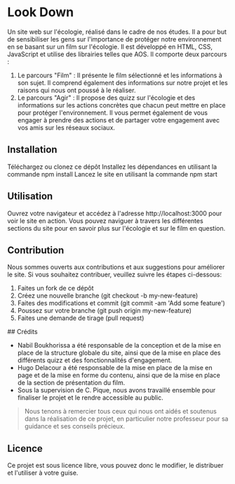 # Look Down
Un site web sur l'écologie, réalisé dans le cadre de nos études. Il a pour but de sensibiliser les gens sur l'importance de protéger notre environnement en se basant sur un film sur l'écologie. Il est développé en HTML, CSS, JavaScript et utilise des librairies telles que AOS.
Il comporte deux parcours :

<ol>
<li>Le parcours "Film" : Il présente le film sélectionné et les informations à son sujet. Il comprend également des informations sur notre projet et les raisons qui nous ont poussé à le réaliser.</li>
<li>Le parcours "Agir" : Il propose des quizz sur l'écologie et des informations sur les actions concrètes que chacun peut mettre en place pour protéger l'environnement. Il vous permet également de vous engager à prendre des actions et de partager votre engagement avec vos amis sur les réseaux sociaux.</li>
</ol>

## Installation
Téléchargez ou clonez ce dépôt
Installez les dépendances en utilisant la commande npm install
Lancez le site en utilisant la commande npm start
## Utilisation
Ouvrez votre navigateur et accédez à l'adresse http://localhost:3000 pour voir le site en action. Vous pouvez naviguer à travers les différentes sections du site pour en savoir plus sur l'écologie et sur le film en question.

## Contribution
Nous sommes ouverts aux contributions et aux suggestions pour améliorer le site. Si vous souhaitez contribuer, veuillez suivre les étapes ci-dessous:
<ol>
<li>Faites un fork de ce dépôt</li>
<li>Créez une nouvelle branche (git checkout -b my-new-feature)</li>
<li>Faites des modifications et commit (git commit -am 'Add some feature')</li>
<li>Poussez sur votre branche (git push origin my-new-feature)</li>
  <li>Faites une demande de tirage (pull request)</li>
</ol>
## Crédits
<ul>
<li>Nabil Boukhorissa a été responsable de la conception et de la mise en place de la structure globale du site, ainsi que de la mise en place des différents quizz et des fonctionnalités d'engagement.</li>
<li>Hugo Delacour a été responsable de la mise en place de la mise en page et de la mise en forme du contenu, ainsi que de la mise en place de la section de présentation du film.</li>
<li>Sous la supervision de C. Pique, nous avons travaillé ensemble pour finaliser le projet et le rendre accessible au public.</li>
</ul>

>Nous tenons à remercier tous ceux qui nous ont aidés et soutenus dans la réalisation de ce projet, en particulier notre professeur pour sa guidance et ses conseils précieux.

## Licence
Ce projet est sous licence libre, vous pouvez donc le modifier, le distribuer et l'utiliser à votre guise.
